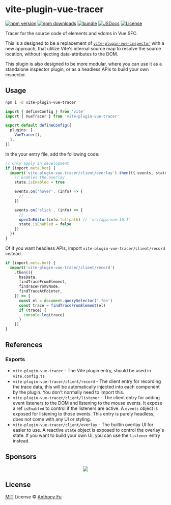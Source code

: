 # vite-plugin-vue-tracer

[![npm version][npm-version-src]][npm-version-href]
[![npm downloads][npm-downloads-src]][npm-downloads-href]
[![bundle][bundle-src]][bundle-href]
[![JSDocs][jsdocs-src]][jsdocs-href]
[![License][license-src]][license-href]

Tracer for the source code of elements and vdoms in Vue SFC.

This is a designed to be a replacement of [`vite-plugin-vue-inspector`](https://www.npmjs.com/package/vite-plugin-vue-inspector) with a new approach, that utilize Vite's internal source map to resolve the source location, without injecting data-attributes to the DOM.

This plugin is also designed to be more modular, where you can use it as a standalone inspector plugin, or as a headless APIs to build your own inspector.

## Usage

```bash
npm i -D vite-plugin-vue-tracer
```

```ts
import { defineConfig } from 'vite'
import { VueTracer } from 'vite-plugin-vue-tracer'

export default defineConfig({
  plugins: [
    VueTracer(),
  ],
})
```

In the your entry file, add the following code:

```ts
// Only apply in development
if (import.meta.hot) {
  import('vite-plugin-vue-tracer/client/overlay').then(({ events, state }) => {
    // Enables the overlay
    state.isEnabled = true

    events.on('hover', (info) => {
      // ...
    })

    events.on('click', (info) => {
      // ...
      openInEditor(info.fullpath) // 'src/app.vue:10:1'
      state.isEnabled = false
    })
  })
}
```

Of if you want headless APIs, import `vite-plugin-vue-tracer/client/record` instead.

```ts
if (import.meta.hot) {
  import('vite-plugin-vue-tracer/client/record')
    .then(({
      hasData,
      findTraceFromElement,
      findraceFromVNode,
      findTraceAtPointer,
    }) => {
      const el = document.querySelector('.foo')
      const trace = findTraceFromElement(el)
      if (trace) {
        console.log(trace)
      }
    })
}
```

## References

### Exports

- `vite-plugin-vue-tracer` - The Vite plugin entry, should be used in `vite.config.ts`
- `vite-plugin-vue-tracer/client/record` - The client entry for recording the trace data, this will be automatically injected into each component by the plugin. You don't normally need to import this.
- `vite-plugin-vue-tracer/client/listener` - The client entry for adding event listeners to the DOM and listening to the mouse events. It expose a ref `isEnabled` to control if the listeners are active. A `events` object is exposed for listening to those events. This entry is purely headless, does not come with any UI or styling.
- `vite-plugin-vue-tracer/client/overlay` - The builtin overlay UI for easier to use. A reactive `state` object is exposed to control the overlay's state. If you want to build your own UI, you can use the `listener` entry instead.

## Sponsors

<p align="center">
  <a href="https://cdn.jsdelivr.net/gh/antfu/static/sponsors.svg">
    <img src='https://cdn.jsdelivr.net/gh/antfu/static/sponsors.svg'/>
  </a>
</p>

## License

[MIT](./LICENSE) License © [Anthony Fu](https://github.com/antfu)

<!-- Badges -->

[npm-version-src]: https://img.shields.io/npm/v/vite-plugin-vue-tracer?style=flat&colorA=080f12&colorB=1fa669
[npm-version-href]: https://npmjs.com/package/vite-plugin-vue-tracer
[npm-downloads-src]: https://img.shields.io/npm/dm/vite-plugin-vue-tracer?style=flat&colorA=080f12&colorB=1fa669
[npm-downloads-href]: https://npmjs.com/package/vite-plugin-vue-tracer
[bundle-src]: https://img.shields.io/bundlephobia/minzip/vite-plugin-vue-tracer?style=flat&colorA=080f12&colorB=1fa669&label=minzip
[bundle-href]: https://bundlephobia.com/result?p=vite-plugin-vue-tracer
[license-src]: https://img.shields.io/github/license/antfu/vite-plugin-vue-tracer.svg?style=flat&colorA=080f12&colorB=1fa669
[license-href]: https://github.com/antfu/vite-plugin-vue-tracer/blob/main/LICENSE
[jsdocs-src]: https://img.shields.io/badge/jsdocs-reference-080f12?style=flat&colorA=080f12&colorB=1fa669
[jsdocs-href]: https://www.jsdocs.io/package/vite-plugin-vue-tracer
